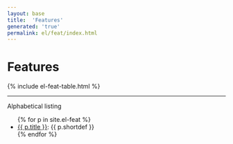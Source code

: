 ```yaml
---
layout: base
title:  'Features'
generated: 'true'
permalink: el/feat/index.html
---
```


# Features

{% include el-feat-table.html %}

----------

Alphabetical listing

<ul>
{% for p in site.el-feat %}
  <li><a href="{{ p.title }}.html" class="doclabel">{{ p.title }}</a>: {{ p.shortdef }}</li>
{% endfor %}
</ul>

